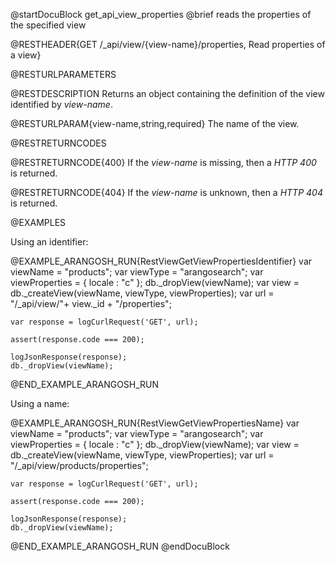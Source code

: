 
@startDocuBlock get_api_view_properties
@brief reads the properties of the specified view

@RESTHEADER{GET /_api/view/{view-name}/properties, Read properties of a view}

@RESTURLPARAMETERS

@RESTDESCRIPTION
Returns an object containing the definition of the view identified by *view-name*.

@RESTURLPARAM{view-name,string,required}
The name of the view.

@RESTRETURNCODES

@RESTRETURNCODE{400}
If the *view-name* is missing, then a *HTTP 400* is
returned.

@RESTRETURNCODE{404}
If the *view-name* is unknown, then a *HTTP 404*
is returned.

@EXAMPLES

Using an identifier:

@EXAMPLE_ARANGOSH_RUN{RestViewGetViewPropertiesIdentifier}
    var viewName = "products";
    var viewType = "arangosearch";
    var viewProperties = { locale : "c" };
    db._dropView(viewName);
    var view = db._createView(viewName, viewType, viewProperties);
    var url = "/_api/view/"+ view._id + "/properties";

    var response = logCurlRequest('GET', url);

    assert(response.code === 200);

    logJsonResponse(response);
    db._dropView(viewName);
@END_EXAMPLE_ARANGOSH_RUN

Using a name:

@EXAMPLE_ARANGOSH_RUN{RestViewGetViewPropertiesName}
    var viewName = "products";
    var viewType = "arangosearch";
    var viewProperties = { locale : "c" };
    db._dropView(viewName);
    var view = db._createView(viewName, viewType, viewProperties);
    var url = "/_api/view/products/properties";

    var response = logCurlRequest('GET', url);

    assert(response.code === 200);

    logJsonResponse(response);
    db._dropView(viewName);
@END_EXAMPLE_ARANGOSH_RUN
@endDocuBlock

